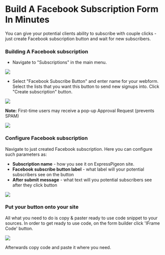 # Build A Facebook Subscription Form In Minutes

You can give your potential clients ability to subscribe with couple clicks - just create Facebook subscription button and wait for new subscribers.  


### Building A Facebook subscription

- Navigate to "Subscriptions" in the main menu.

![](images/webforms/webforms_1.png)

- Select "Facebook Subscribe Button" and enter name for your webform. Select the lists that you want this button to send new signups into. Click "Create subscription" button.

![](images/webforms/fb_webforms_2.png)

**Note:** First-time users may receive a pop-up Approval Request (prevents SPAM)

![](images/webforms/webforms_3.png)

### Configure Facebook subscription

Navigate to just created Facebook subscription. Here you can configure such parameters as:

* **Subscription name** - how you see it on ExpressPigeon site.
* **Facebook subscribe button label** - what label will your potential subscribers see on the button
* **After submit message** - what text will you potential subscribers see after they click button

![](images/webforms/fb_webforms_3.png)

### Put your button onto your site

All what you need to do is copy & paster ready to use code snippet to your sources. In order to get ready to use code, on the form builder click 'IFrame Code' button.

![](images/webforms/fb_webforms_4.png)

Afterwards copy code and paste it where you need.



